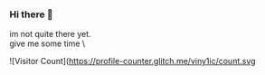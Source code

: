 ### Hi there 👋
im not quite there yet. \
give me some time \

<!--### Spotify Playing 🎧-->

<!--[<img src="https://viny1ic.vercel.app/api/spotify-playing" alt="Spotify Now Playing" width="350" />](https://open.spotify.com/user/31cizhe2ugmhnubuyuvdkk4wqtwi)-->

![Visitor Count](https://profile-counter.glitch.me/viny1ic/count.svg
